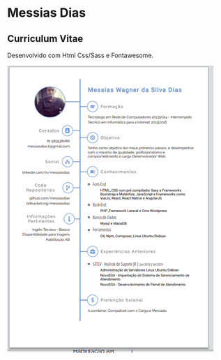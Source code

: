 # Messias Dias
## Curriculum Vitae
Desenvolvido com Html Css/Sass e Fontawesome.

![Alt text](img/screenshot.png?raw=true "Curriculum")

